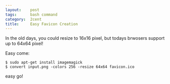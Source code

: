 ```yaml
---
layout:    post
tags:      bash command
category:  2cent
title:     Easy Favicon Creation
---
```

In the old days, you could resize to 16x16 pixel, but todays brwosers support up to 64x64 pixel!

Easy come:

    $ sudo apt-get install imagemagick
    $ convert input.png -colors 256 -resize 64x64 favicon.ico

easy go! 

